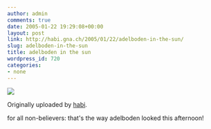```yaml
---
author: admin
comments: true
date: 2005-01-22 19:29:08+00:00
layout: post
link: http://habi.gna.ch/2005/01/22/adelboden-in-the-sun/
slug: adelboden-in-the-sun
title: adelboden in the sun
wordpress_id: 720
categories:
- none
---
```



 [![](http://photos2.flickr.com/3659515_e124a62351_m.jpg)](http://www.flickr.com/photos/habi/3659515/)
   

  Originally uploaded by [habi](http://www.flickr.com/people/habi/).
 



for all non-believers: that's the way adelboden looked this afternoon!
  

